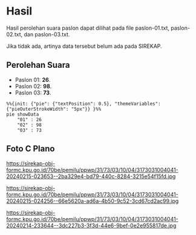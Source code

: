 # Hasil

Hasil perolehan suara paslon dapat dilihat pada file paslon-01.txt, paslon-02.txt, dan paslon-03.txt.

Jika tidak ada, artinya data tersebut belum ada pada SIREKAP.

## Perolehan Suara

 * Paslon 01: **26**.
 * Paslon 02: **98**.
 * Paslon 03: **73**.

```mermaid
%%{init: {"pie": {"textPosition": 0.5}, "themeVariables": {"pieOuterStrokeWidth": "5px"}} }%%
pie showData
    "01" : 26
    "02" : 98
    "03" : 73
```
## Foto C Plano

https://sirekap-obj-formc.kpu.go.id/70be/pemilu/ppwp/31/73/03/10/04/3173031004041-20240215-023653--2ba329e4-bd79-440c-8284-3215e54f15fd.jpg

https://sirekap-obj-formc.kpu.go.id/70be/pemilu/ppwp/31/73/03/10/04/3173031004041-20240215-024256--66e5620a-ad6a-4b50-9c52-3cd67cd2ac99.jpg

https://sirekap-obj-formc.kpu.go.id/70be/pemilu/ppwp/31/73/03/10/04/3173031004041-20240214-233644--3dc227b3-3f3d-44e6-9bef-0e2e955817de.jpg
